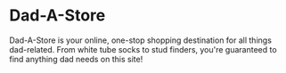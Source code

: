 # Dad-A-Store

Dad-A-Store is your online, one-stop shopping destination for all things dad-related. From white tube socks to stud finders, you're guaranteed to find anything dad needs on this site!
